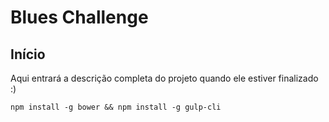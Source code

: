 # Blues Challenge

## Início

Aqui entrará a descrição completa do projeto quando ele estiver finalizado :)

```
npm install -g bower && npm install -g gulp-cli
```
